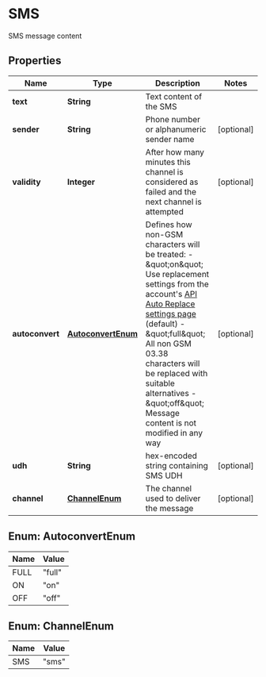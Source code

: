 

# SMS

SMS message content
## Properties

Name | Type | Description | Notes
------------ | ------------- | ------------- | -------------
**text** | **String** | Text content of the SMS | 
**sender** | **String** | Phone number or alphanumeric sender name |  [optional]
**validity** | **Integer** | After how many minutes this channel is considered as failed and the next channel is attempted |  [optional]
**autoconvert** | [**AutoconvertEnum**](#AutoconvertEnum) | Defines how non-GSM characters will be treated:    - \&quot;on\&quot; Use replacement settings from the account&#39;s [API Auto Replace settings page](https://dashboard.messente.com/api-settings/auto-replace) (default)   - \&quot;full\&quot; All non GSM 03.38 characters will be replaced with suitable alternatives   - \&quot;off\&quot; Message content is not modified in any way |  [optional]
**udh** | **String** | hex-encoded string containing SMS UDH |  [optional]
**channel** | [**ChannelEnum**](#ChannelEnum) | The channel used to deliver the message |  [optional]



## Enum: AutoconvertEnum

Name | Value
---- | -----
FULL | &quot;full&quot;
ON | &quot;on&quot;
OFF | &quot;off&quot;



## Enum: ChannelEnum

Name | Value
---- | -----
SMS | &quot;sms&quot;



